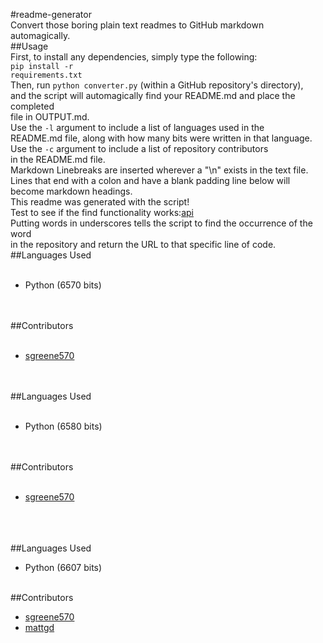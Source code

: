 #readme-generator
<br>
Convert those boring plain text readmes to GitHub markdown automagically.
<br>
##Usage
<br>
First, to install any dependencies, simply type the following:
<br>
<code>pip install -r requirements.txt</code>
<br>
Then, run <code>python converter.py</code> (within a GitHub repository's directory),
<br>
and the script will automagically find your README.md and place the completed
<br>
file in OUTPUT.md.
<br>
Use the <code>-l</code> argument to include a list of languages used in the
<br>
README.md file, along with how many bits were written in that language.
<br>
Use the <code>-c</code> argument to include a list of repository contributors
<br>
in the README.md file.
<br>
Markdown Linebreaks are inserted wherever a "\n" exists in the text file.
<br>
Lines that end with a colon and have a blank padding line below will become markdown headings.
<br>
This readme was generated with the script!
<br>
Test to see if the find functionality works:<a href=https://github.com/sgreene570/readme-generator/blob/master/converter.py#L25>api</a>
<br>
Putting words in underscores tells the script to find the occurrence of the word
<br>
in the repository and return the URL to that specific line of code.
<br>
##Languages Used
<br>
<ul>
<br>
<li>Python (6570 bits)</li>
<br>
</ul>
<br>
##Contributors
<br>
<ul>
<br>
<li><a href='https://api.github.com/users/sgreene570'>sgreene570</a></li>
<br>
</ul>
<br>
##Languages Used
<br>
<ul>
<br>
<li>Python (6580 bits)</li>
<br>
</ul>
<br>
##Contributors
<br>
<ul>
<br>
<li><a href='https://api.github.com/users/sgreene570'>sgreene570</a></li>
<br>
</ul>
<br>

<br>
##Languages Used
<br>
<ul>
<li>Python (6607 bits)</li>
</ul>
<br>
##Contributors
<br>
<ul>
<li><a href='https://github.com/sgreene570'>sgreene570</a></li>
<li><a href='https://github.com/mattgd'>mattgd</a></li>
</ul>
